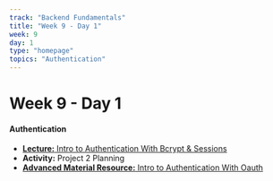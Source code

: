 ```yaml
---
track: "Backend Fundamentals"
title: "Week 9 - Day 1"
week: 9
day: 1
type: "homepage"
topics: "Authentication"
---
```


# Week 9 - Day 1

#### Authentication

- [**Lecture:** Intro to Authentication With Bcrypt & Sessions](/backend-fundamentals/week-9/day-1/lecture-materials/authentication-with-bcrypt-and-sessions/)
- **Activity:** Project 2 Planning
- [**Advanced Material Resource:** Intro to Authentication With Oauth](/backend-fundamentals/week-9/day-1/lecture-materials/authentication-with-oauth/)
